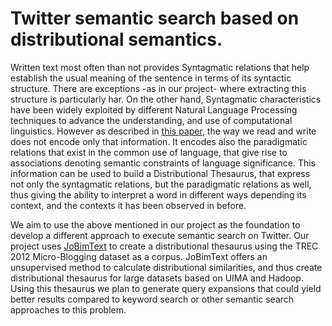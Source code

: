 # **Twitter semantic search based on distributional semantics.**

Written text most often than not provides Syntagmatic relations that help establish the usual meaning of the sentence in terms of its syntactic structure. There are exceptions -as in our project- where extracting this structure is particularly har. On the other hand, Syntagmatic characteristics have been widely exploited by different Natural Language Processing techniques to advance the understanding, and use of computational linguistics. However as described in [this paper](http://www.lt.informatik.tu-darmstadt.de/fileadmin/user_upload/Group_UKP/publikationen/2013/BiemannRiedlText2D_JLM2013_60-369-1-PB.pdf), the way we read and write does not encode only that information. It encodes also the paradigmatic relations that exist in the common use of language, that give rise to associations denoting semantic constraints of language significance. This information can be used to build a Distributional Thesaurus, that express not only the syntagmatic relations, but the paradigmatic relations as well, thus giving the ability to interpret a word in different ways depending its context, and the contexts it has been observed in before.

We aim to use the above mentioned in our project as the foundation to develop a different approach to execute semantic search on Twitter. Our project uses [JoBimText](http://maggie.lt.informatik.tu-darmstadt.de/jobimtext/) to create a distributional thesaurus using the TREC 2012 Micro-Blogging dataset as a corpus. JoBimText offers an unsupervised method to calculate distributional similarities, and thus create distributional thesaurus for large datasets based on UIMA and Hadoop. Using this thesaurus we plan to generate  query expansions that could yield better results compared to keyword search or other semantic search approaches to this problem.
